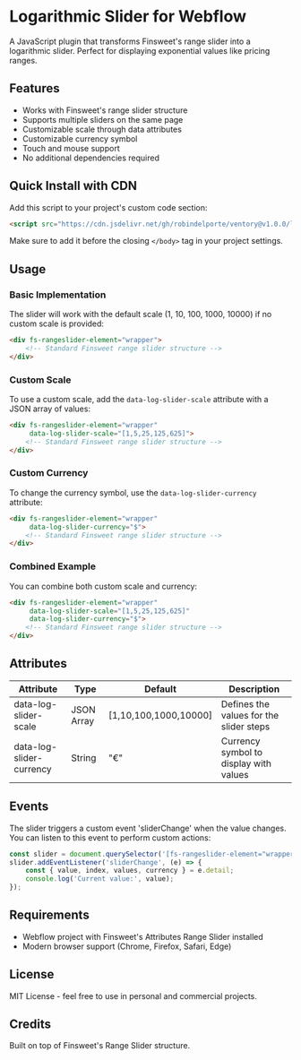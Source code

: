 
# Logarithmic Slider for Webflow

A JavaScript plugin that transforms Finsweet's range slider into a logarithmic slider. Perfect for displaying exponential values like pricing ranges.

## Features

- Works with Finsweet's range slider structure
- Supports multiple sliders on the same page
- Customizable scale through data attributes
- Customizable currency symbol
- Touch and mouse support
- No additional dependencies required

## Quick Install with CDN

Add this script to your project's custom code section:

```html
<script src="https://cdn.jsdelivr.net/gh/robindelporte/ventory@v1.0.0/logarithmic-slider.js"></script>
```

Make sure to add it before the closing `</body>` tag in your project settings.

## Usage

### Basic Implementation

The slider will work with the default scale (1, 10, 100, 1000, 10000) if no custom scale is provided:

```html
<div fs-rangeslider-element="wrapper">
    <!-- Standard Finsweet range slider structure -->
</div>
```

### Custom Scale

To use a custom scale, add the `data-log-slider-scale` attribute with a JSON array of values:

```html
<div fs-rangeslider-element="wrapper" 
     data-log-slider-scale="[1,5,25,125,625]">
    <!-- Standard Finsweet range slider structure -->
</div>
```

### Custom Currency

To change the currency symbol, use the `data-log-slider-currency` attribute:

```html
<div fs-rangeslider-element="wrapper" 
     data-log-slider-currency="$">
    <!-- Standard Finsweet range slider structure -->
</div>
```

### Combined Example

You can combine both custom scale and currency:

```html
<div fs-rangeslider-element="wrapper" 
     data-log-slider-scale="[1,5,25,125,625]"
     data-log-slider-currency="$">
    <!-- Standard Finsweet range slider structure -->
</div>
```

## Attributes

| Attribute | Type | Default | Description |
|-----------|------|---------|-------------|
| data-log-slider-scale | JSON Array | [1,10,100,1000,10000] | Defines the values for the slider steps |
| data-log-slider-currency | String | "€" | Currency symbol to display with values |

## Events

The slider triggers a custom event 'sliderChange' when the value changes. You can listen to this event to perform custom actions:

```javascript
const slider = document.querySelector('[fs-rangeslider-element="wrapper"]');
slider.addEventListener('sliderChange', (e) => {
    const { value, index, values, currency } = e.detail;
    console.log('Current value:', value);
});
```

## Requirements

- Webflow project with Finsweet's Attributes Range Slider installed
- Modern browser support (Chrome, Firefox, Safari, Edge)

## License

MIT License - feel free to use in personal and commercial projects.

## Credits

Built on top of Finsweet's Range Slider structure.
